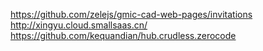 https://github.com/zelejs/gmic-cad-web-pages/invitations
http://xingyu.cloud.smallsaas.cn/
https://github.com/kequandian/hub.crudless.zerocode